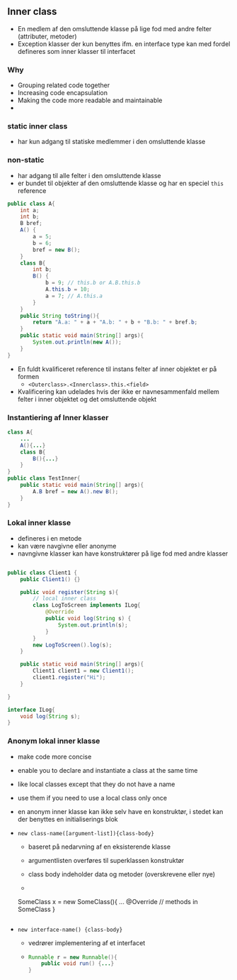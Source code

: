 ## Inner class
- En medlem af den omsluttende klasse på lige fod med andre felter (attributer, metoder)
- Exception klasser der kun benyttes ifm. en interface type kan med fordel defineres som inner klasser til interfacet

### Why
- Grouping related code together
- Increasing code encapsulation
- Making the code more readable and maintainable
- 
### static inner class

- har kun adgang til statiske medlemmer i den omsluttende klasse

### non-static

- har adgang til alle felter i den omsluttende klasse
- er bundet til objekter af den omsluttende klasse og har en speciel `this` reference

```java
public class A{
    int a;
    int b;
    B bref;
    A() {
        a = 5;
        b = 6;
        bref = new B();
    }
   	class B{
        int b;
        B() {
            b = 9; // this.b or A.B.this.b
            A.this.b = 10;
            a = 7; // A.this.a
        }
    }
    public String toString(){
        return "A.a: " + a + "A.b: " + b + "B.b: " + bref.b;
    }
    public static void main(String[] args){
        System.out.println(new A());
    }
}
```

- En fuldt kvalificeret reference til instans felter af inner objektet er på formen 
  - `<Outerclass>.<Innerclass>.this.<field>` 
- Kvalificering kan udelades hvis der ikke er navnesammenfald mellem felter i inner objektet og det omsluttende objekt

### Instantiering af Inner klasser

```java
class A{
    ...
    A(){...}
    class B{
        B(){...}
    }
}
public class TestInner{
    public static void main(String[] args){
        A.B bref = new A().new B();
    }
}
```

### Lokal inner klasse

- defineres i en metode
- kan være navgivne eller anonyme
- navngivne klasser kan have konstruktører på lige fod med andre klasser

```java

public class Client1 {
    public Client1() {}

    public void register(String s){
        // local inner class
        class LogToScreen implements ILog{
            @Override
            public void log(String s) {
                System.out.println(s);
            }
        }
        new LogToScreen().log(s);
    }

    public static void main(String[] args){
        Client1 client1 = new Client1();
        client1.register("Hi");
    }

}

interface ILog{
    void log(String s);
}

```

### Anonym lokal inner klasse

- make code more concise

- enable you to declare and instantiate a class at the same time

- like local classes except that they do not have a name

- use them if you need to use a local class only once

- en anonym inner klasse kan ikke selv have en konstruktør, i stedet kan der benyttes en initialiserings blok

- `new class-name([argument-list]){class-body}`
  - baseret på nedarvning af en eksisterende klasse
  
  - argumentlisten overføres til superklassen konstruktør
  
  - class body indeholder data og metoder (overskrevene eller nye)
  - ```java
  SomeClass x = new SomeClass(){
        ...
        @Override // methods in SomeClass
    }
    ```
  
- `new interface-name() {class-body}`
  - vedrører implementering af et interfacet
  - ```java
    Runnable r = new Runnable(){
        public void run() {...}
    }
    ```

